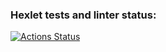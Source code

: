 ### Hexlet tests and linter status:
[![Actions Status](https://github.com/1ce1ceice/frontend-project-46/actions/workflows/hexlet-check.yml/badge.svg)](https://github.com/1ce1ceice/frontend-project-46/actions)